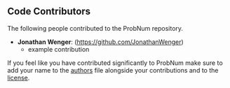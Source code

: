## Code Contributors

The following people contributed to the ProbNum repository.

- **Jonathan Wenger**: (https://github.com/JonathanWenger)
    - example contribution

If you feel like you have contributed significantly to ProbNum make sure to add your name to the [authors](https://github.com/probabilistic-numerics/probnum/blob/master/AUTHORS.md)
file alongside your contributions and to the [license](https://github.com/probabilistic-numerics/probnum/blob/master/LICENSE.txt).

